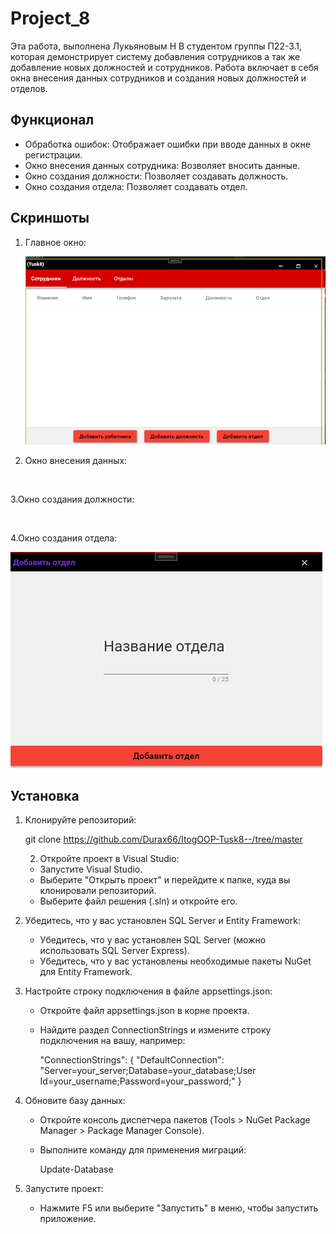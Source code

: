 # Project_8
Эта работа, выполнена Лукьяновым Н В студентом группы П22-3.1, которая демонстрирует систему добавления сотрудников а так же добавление новых должностей и сотрудников. Работа включает в себя окна внесения данных сотрудников и создания новых должностей и отделов.

## Функционал
  
- Обработка ошибок: Отображает ошибки при вводе данных в окне регистрации.
- Окно внесения данных сотрудника: Возволяет вносить данные.
- Окно создания должности: Позволяет создавать должность.
- Окно создания отдела: Позволяет создавать отдел.


## Скриншоты

1. Главное окно:
   
   ![](https://github.com/Durax66/ItogOOP-Tusk8--/blob/master/screenshots/screen%201.png)


2. Окно внесения данных:
   
   ![]()
   
3.Окно создания должности:

   ![]()

4.Окно создания отдела: 

   ![](https://github.com/Durax66/ItogOOP-Tusk8--/blob/master/screenshots/screen%202.png)
   
## Установка

1. Клонируйте репозиторий:
   
   git clone https://github.com/Durax66/ItogOOP-Tusk8--/tree/master
    
   2. Откройте проект в Visual Studio:
   - Запустите Visual Studio.
   - Выберите "Открыть проект" и перейдите к папке, куда вы клонировали репозиторий.
   - Выберите файл решения (.sln) и откройте его.

3. Убедитесь, что у вас установлен SQL Server и Entity Framework:
   - Убедитесь, что у вас установлен SQL Server (можно использовать SQL Server Express).
   - Убедитесь, что у вас установлены необходимые пакеты NuGet для Entity Framework.

4. Настройте строку подключения в файле appsettings.json:
   - Откройте файл appsettings.json в корне проекта.
   - Найдите раздел ConnectionStrings и измените строку подключения на вашу, например:
     
     "ConnectionStrings": {
         "DefaultConnection": "Server=your_server;Database=your_database;User   Id=your_username;Password=your_password;"
     }
     

5. Обновите базу данных:
   - Откройте консоль диспетчера пакетов (Tools > NuGet Package Manager > Package Manager Console).
   - Выполните команду для применения миграций:
     
     Update-Database
     

6. Запустите проект:
   - Нажмите F5 или выберите "Запустить" в меню, чтобы запустить приложение.

